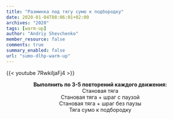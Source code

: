 ```yaml
---
title: "Разминка под тягу сумо к подбородку"
date: 2020-01-04T08:06:01+02:00
archives: "2020"
tags: [warm-up]
author: "Andriy Shevchenko"
member_resource: false
comments: true
summary_enabled: false
url: "sumo-dlhp-warm-up"
---
```


{{< youtube 7RwkiIjaFj4 >}}

**<center>Выполнить по 3-5 повторений каждого движения:** <br>
Становая тяга<br>
Становая тяга + шраг с паузой<br>
Становая тяга + шраг без паузы<br>
Тяга сумо к подбородку<br>
</center>